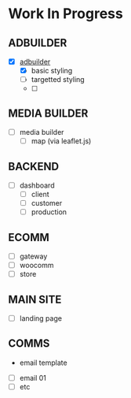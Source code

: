 # Work In Progress

## ADBUILDER
- [x] [adbuilder](https://40ftslinky.github.io/primetimeforgrowth/adbuilder.html)
  - [x] basic styling
  - [ ] targetted styling
  - [ ] 

## MEDIA BUILDER
- [ ] media builder 
  - [ ] map (via leaflet.js)

## BACKEND
- [ ] dashboard
  - [ ] client
  - [ ] customer
  - [ ] production
  
## ECOMM
- [ ] gateway
- [ ] woocomm
- [ ] store

## MAIN SITE
- [ ] landing page

## COMMS
- email template
- [ ] email 01
- [ ] etc
